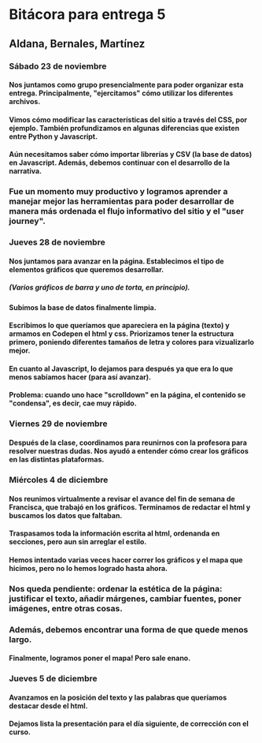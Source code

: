 # Bitácora para entrega 5 
## Aldana, Bernales, Martínez 
### Sábado 23 de noviembre
#### Nos juntamos como grupo presencialmente para poder organizar esta entrega. Principalmente, "ejercitamos" cómo utilizar los diferentes archivos. 

#### Vimos cómo modificar las características del sitio a través del CSS, por ejemplo. También profundizamos en algunas diferencias que existen entre Python y Javascript. 

#### Aún necesitamos saber cómo importar librerías y CSV (la base de datos) en Javascript. Además, debemos continuar con el desarrollo de la narrativa. 

### Fue un momento muy productivo y logramos aprender a manejar mejor las herramientas para poder desarrollar de manera más ordenada el flujo informativo del sitio y el "user journey". 

### Jueves 28 de noviembre 
#### Nos juntamos para avanzar en la página. Establecimos el tipo de elementos gráficos que queremos desarrollar. 
##### (Varios gráficos de barra y uno de torta, en principio). 

#### Subimos la base de datos finalmente limpia. 

#### Escribimos lo que queríamos que apareciera en la página (texto) y armamos en Codepen el html y css. Priorizamos tener la estructura primero, poniendo diferentes tamaños de letra y colores para vizualizarlo mejor.

#### En cuanto al Javascript, lo dejamos para después ya que era lo que menos sabíamos hacer (para así avanzar). 

#### Problema: cuando uno hace "scrolldown" en la página, el contenido se "condensa", es decir, cae muy rápido. 

### Viernes 29 de noviembre
#### Después de la clase, coordinamos para reunirnos con la profesora para resolver nuestras dudas. Nos ayudó a entender cómo crear los gráficos en las distintas plataformas. 

### Miércoles 4 de diciembre
#### Nos reunimos virtualmente a revisar el avance del fin de semana de Francisca, que trabajó en los gráficos. Terminamos de redactar el html y buscamos los datos que faltaban. 

#### Traspasamos toda la información escrita al html, ordenanda en secciones, pero aun sin arreglar el estilo. 

#### Hemos intentado varias veces hacer correr los gráficos y el mapa que hicimos, pero no lo hemos logrado hasta ahora. 

### Nos queda pendiente: ordenar la estética de la página: justificar el texto, añadir márgenes, cambiar fuentes, poner imágenes, entre otras cosas. 
### Además, debemos encontrar una forma de que quede menos largo. 

#### Finalmente, logramos poner el mapa! Pero sale enano. 

### Jueves 5 de diciembre
#### Avanzamos en la posición del texto y las palabras que queríamos destacar desde el html. 

#### Dejamos lista la presentación para el día siguiente, de corrección con el curso. 